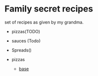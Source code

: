 # Family secret recipes

set of recipes as given by my grandma.

* pizzas(TODO)
* sauces (Todo)
* Spreads()

* pizzas
    - [base](./pizzas/base.md)